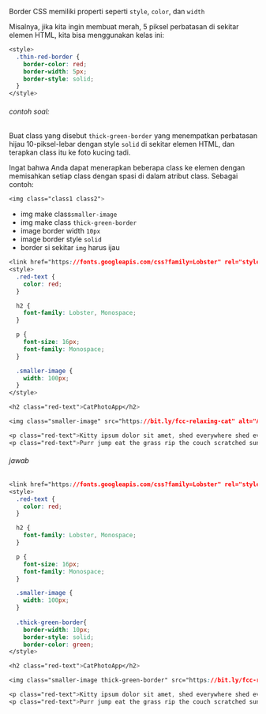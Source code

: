 Border CSS memiliki properti seperti `style`, `color`, dan `width`

Misalnya, jika kita ingin membuat merah, 5 piksel perbatasan di sekitar elemen HTML, kita bisa menggunakan kelas ini:

```css
<style>
  .thin-red-border {
    border-color: red;
    border-width: 5px;
    border-style: solid;
  }
</style>
```

###### contoh soal:

Buat class yang disebut `thick-green-border` yang menempatkan perbatasan hijau 10-piksel-lebar dengan style `solid` di sekitar elemen HTML, dan terapkan class itu ke foto kucing tadi.

Ingat bahwa Anda dapat menerapkan beberapa class ke elemen dengan memisahkan setiap class dengan spasi di dalam atribut class. Sebagai contoh:

```css
<img class="class1 class2">
```

* img make class`smaller-image`
* img make class `thick-green-border`
* image border width `10px`
* image border style `solid`
* border si sekitar `img` harus ijau

```css
<link href="https://fonts.googleapis.com/css?family=Lobster" rel="stylesheet" type="text/css">
<style>
  .red-text {
    color: red;
  }

  h2 {
    font-family: Lobster, Monospace;
  }

  p {
    font-size: 16px;
    font-family: Monospace;
  }

  .smaller-image {
    width: 100px;
  }
</style>

<h2 class="red-text">CatPhotoApp</h2>

<img class="smaller-image" src="https://bit.ly/fcc-relaxing-cat" alt="A cute orange cat lying on its back. ">

<p class="red-text">Kitty ipsum dolor sit amet, shed everywhere shed everywhere stretching attack your ankles chase the red dot, hairball run catnip eat the grass sniff.</p>
<p class="red-text">Purr jump eat the grass rip the couch scratched sunbathe, shed everywhere rip the couch sleep in the sink fluffy fur catnip scratched.</p>
```





###### jawab

```css
<link href="https://fonts.googleapis.com/css?family=Lobster" rel="stylesheet" type="text/css">
<style>
  .red-text {
    color: red;
  }

  h2 {
    font-family: Lobster, Monospace;
  }

  p {
    font-size: 16px;
    font-family: Monospace;
  }

  .smaller-image {
    width: 100px;
  }
  
  .thick-green-border{
    border-width: 10px;
    border-style: solid;
    border-color: green;
</style>

<h2 class="red-text">CatPhotoApp</h2>

<img class="smaller-image thick-green-border" src="https://bit.ly/fcc-relaxing-cat" alt="A cute orange cat lying on its back. ">

<p class="red-text">Kitty ipsum dolor sit amet, shed everywhere shed everywhere stretching attack your ankles chase the red dot, hairball run catnip eat the grass sniff.</p>
<p class="red-text">Purr jump eat the grass rip the couch scratched sunbathe, shed everywhere rip the couch sleep in the sink fluffy fur catnip scratched.</p>
```



